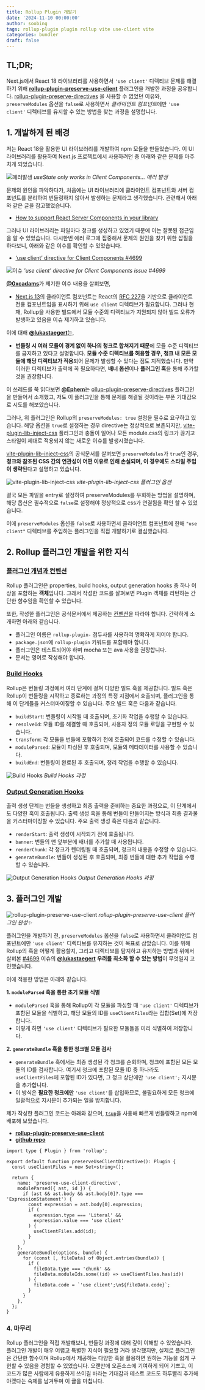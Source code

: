 ```yaml
---
title: Rollup Plugin 개발기
date: '2024-11-10 00:00:00'
author: soobing
tags: rollup-plugin plugin rollup vite use-client vite
categories: bundler
draft: false
---
```


## TL;DR;

Next.js에서 React 18 라이브러리를 사용하면서 `'use client'` 디렉티브 문제를 해결하기 위해 [**rollup-plugin-preserve-use-client**](https://www.npmjs.com/package/rollup-plugin-preserve-use-client) 플러그인을 개발한 과정을 공유합니다.  [rollup-plugin-preserve-directives](https://github.com/Ephem/rollup-plugin-preserve-directives) 을 사용할 수 없었던 이유와, `preserveModules` 옵션을 `false`로 사용하면서 *클라이언트 컴포넌트*에만 `'use client'` 디렉티브를 유지할 수 있는 방법을 찾는 과정을 설명합니다.



## 1. 개발하게 된 배경

저는 React 18을 활용한 UI 라이브러리를 개발하여 npm 모듈을 만들었습니다. 이 UI 라이브러리를 활용하여 Next.js 프로젝트에서 사용하려던 중 아래와 같은 문제를 마주치게 되었습니다.

![에러발생](./1_error.png)
*useState only works in Client Components... 에러 발생*

문제의 원인을 파악하다가, 처음에는 UI 라이브러리에 클라이언트 컴포넌트와 서버 컴포넌트를 분리하여 번들링하지 않아서 발생하는 문제라고 생각했습니다. 관련해서 아래와 같은 글을 참고했었습니다.

- [How to support React Server Components in your library](https://www.bekk.christmas/post/2023/19/keep-up-with-react-server-components-how-to-support-it-in-your-library)

그러나 UI 라이브러리는 파일마다 청크를 생성하고 있었기 때문에 이는 잘못된 접근임을 알 수 있었습니다. 다시한번 에러 로그에 집중해서 문제의 원인을 찾기 위한 삽질을 하다보니, 아래와 같은 이슈를 확인할 수 있었습니다.

* [‘use client’ directive for Client Components #4699](https://github.com/rollup/rollup/issues/4699)

![이슈](./2_issue.png)
*'use client' directive for Client Components issue #4699*

[**@0xcadams**](https://github.com/0xcadams)가 제기한 이슈 내용을 살펴보면,

  * [Next.js 13](https://nextjs.org/blog/next-13)의 클라이언트 컴포넌트는 React의 [RFC 227](https://github.com/reactjs/rfcs/blob/main/text/0227-server-module-conventions.md#basic-example)을 기반으로 클라이언트 전용 컴포넌트임을 표시하기 위해 `use client` 디렉티브가 필요합니다. 그러나 현재, Rollup을 사용한 빌드에서 모듈 수준의 디렉티브가 지원되지 않아 빌드 오류가 발생하고 있음을 이슈 제기하고 있습니다.


이에 대해 [**@lukastaegert**](https://github.com/lukastaegert)는,
  * **번들링 시 여러 모듈이 경계 없이 하나의 청크로 합쳐지기 때문**에 모듈 수준 디렉티브를 금지하고 있다고 설명합니다. **모듈 수준 디렉티브를 허용할 경우, 청크 내 모든 모듈에 해당 디렉티브가 적용**되어 문제가 발생할 수 있다는 점도 지적했습니다. 만약 이러한 디렉티브가 출력에 꼭 필요하다면, **배너 옵션**이나 **플러그인 훅**을 통해 추가할 것을 권장합니다.

이 쓰레드를 쭉 읽다보면 [**@Ephem**](https://github.com/Ephem)는 [ollup-plugin-preserve-directives](https://github.com/Ephem/rollup-plugin-preserve-directives) 플러그인을 만들어서 소개했고, 저도 이 플러그인을 통해 문제를 해결될 것이라는 부푼 기대감으로 시도를 해보았습니다.

그러나, 위 플러그인은 Rollup의  `preserveModules: true` 설정을 필수로 요구하고 있습니다. 해당 옵션을 `true`로 설정하는 경우 directive는 정상적으로 보존되지만, [vite-plugin-lib-inject-css](https://www.npmjs.com/package/vite-plugin-lib-inject-css) 플러그인과 충돌이 일어나 모든 module.css의 링크가 끊기고 스타일이 제대로 적용되지 않는 새로운 이슈를 발생시켰습니다.

[vite-plugin-lib-inject-css](https://www.npmjs.com/package/vite-plugin-lib-inject-css)의 공식문서를 살펴보면 `preserveModules`가 `true`인 경우, **청크와 참조된 CSS 간의 연관성이 어떤 이유로 인해 손실되며, 이 경우에도 스타일 주입이 생략**된다고 설명하고 있습니다.

![vite-plugin-lib-inject-css](./3_injectcss.png)
*vite-plugin-lib-inject-css 플러그인 옵션*

결국 모든 파일을 entry로 설정하여 preserveModules를 우회하는 방법을 설명하며, 해당 옵션은 필수적으로 `false`로 설정해야 정상적으로 css가 연결됨을 확인 할 수 있었습니다.

이에 `preserveModules` 옵션을 `false`로 사용하면서 클라이언트 컴포넌트에 한해 `"use client"` 디렉티브를 주입하는 플러그인을 직접 개발하기로 결심했습니다.

## 2. Rollup 플러그인 개발을 위한 지식

### [**플러그인 개념과 컨벤션**](https://rollupjs.org/plugin-development/#plugins-overview)

Rollup 플러그인은 properties, build hooks, output generation hooks 중 하나 이상을 포함하는 **객체**입니다. 그래서 작성한 코드를 살펴보면 Plugin 객체를 리턴하는 간단한 함수임을 확인할 수 있습니다.

또한, 작성한 플러그인은 공식문서에서 제공하는 [컨벤션](https://rollupjs.org/plugin-development/#conventions)을 따라야 합니다. 간략하게 소개하면 아래와 같습니다.

- 플러그인 이름은 `rollup-plugin-` 접두사를 사용하여 명확하게 지어야 합니다.
- `package.json`에 `rollup-plugin` 키워드를 포함해야 합니다.
- 플러그인은 테스트되어야 하며 mocha 또는 ava 사용을 권장합니다.
- 문서는 영어로 작성해야 합니다.

### [**Build Hooks**](https://rollupjs.org/plugin-development/#build-hooks)

Rollup은 번들링 과정에서 여러 단계에 걸쳐 다양한 빌드 훅을 제공합니다. 빌드 훅은 Rollup이 번들링을 시작하고 종료하는 과정의 특정 지점에서 호출되며, 플러그인을 통해 이 단계들을 커스터마이징할 수 있습니다. 주요 빌드 훅은 다음과 같습니다.

- `buildStart`: 번들링이 시작될 때 호출되며, 초기화 작업을 수행할 수 있습니다.
- `resolveId`: 모듈 ID를 해결할 때 호출되며, 사용자 정의 모듈 로딩을 구현할 수 있습니다.
- `transform`: 각 모듈을 번들에 포함하기 전에 호출되어 코드를 수정할 수 있습니다.
- `moduleParsed`: 모듈이 파싱된 후 호출되며, 모듈의 메타데이터를 사용할 수 있습니다.
- `buildEnd`: 번들링이 완료된 후 호출되며, 정리 작업을 수행할 수 있습니다.

![Build Hooks](./4_build_hooks.png)
*Build Hooks 과정*

### [Output Generation Hooks](https://rollupjs.org/plugin-development/#output-generation-hooks)

출력 생성 단계는 번들을 생성하고 최종 출력을 준비하는 중요한 과정으로, 이 단계에서도 다양한 훅이 호출됩니다. 출력 생성 훅을 통해 번들이 만들어지는 방식과 최종 결과물을 커스터마이징할 수 있습니다. 주요 출력 생성 훅은 다음과 같습니다.

- `renderStart`: 출력 생성이 시작되기 전에 호출됩니다.
- `banner`: 번들의 맨 앞부분에 배너를 추가할 때 사용됩니다.
- `renderChunk`: 각 청크가 렌더링될 때 호출되며, 청크의 내용을 수정할 수 있습니다.
- `generateBundle`: 번들이 생성된 후 호출되며, 최종 번들에 대한 추가 작업을 수행할 수 있습니다.

![Output Generation Hooks](./5_output_generation_hooks.png)
*Output Generation Hooks 과정*

## 3. 플러그인 개발

![rollup-plugin-preserve-use-client](./6_rollup_plugin_preserve_use_client.png)
*rollup-plugin-preserve-use-client 플러그인 완성✨*

플러그인을 개발하기 전, `preserveModules` 옵션을 `false`로 사용하면서 클라이언트 컴포넌트에만 `'use client'` 디렉티브를 유지하는 것이 목표로 삼았습니다. 이를 위해 Rollup의 훅을 어떻게 활용할지, 그리고 디렉티브를 탐지하고 유지하는 방법과 위에서 살펴본 [#4699](https://github.com/rollup/rollup/issues/4699) 이슈의 [**@lukastaegert**](https://github.com/lukastaegert) **우려를 최소화 할 수 있는 방법**이 무엇일지 고민했습니다. 

이에 적용한 방법은 아래와 같습니다.

**1. `moduleParsed` 훅을 통한 초기 모듈 식별**

- `moduleParsed` 훅을 통해 Rollup이 각 모듈을 파싱할 때 `'use client'` 디렉티브가 포함된 모듈을 식별하고, 해당 모듈의 ID를 `useClientFiles`라는 집합(Set)에 저장합니다.
- 이렇게 하면 `'use client'` 디렉티브가 필요한 모듈들을 미리 식별하여 저장합니다.

**2. `generateBundle` 훅을 통한 청크별 모듈 검사**

- `generateBundle` 훅에서는 최종 생성된 각 청크를 순회하며, 청크에 포함된 모든 모듈의 ID를 검사합니다. 여기서 청크에 포함된 모듈 ID 중 하나라도 `useClientFiles`에 포함된 ID가 있다면, 그 청크 상단에만 `'use client';` 지시문을 추가합니다.
- 이 방식은 **필요한 청크에만** `'use client'`를 삽입하므로, 불필요하게 모든 청크에 일괄적으로 지시문이 추가되는 일을 방지합니다.

제가 작성한 플러그인 코드는 아래와 같으며, [`tsup`](https://tsup.egoist.dev/)을 사용해 빠르게 번들링하고 npm에 배포해 보았습니다.

- [**rollup-plugin-preserve-use-client**](https://www.npmjs.com/package/rollup-plugin-preserve-use-client)
- [**github repo**](https://github.com/soobing/rollup-plugin-preserve-use-client#readme)

```tsx
import type { Plugin } from 'rollup';

export default function preserveUseClientDirective(): Plugin {
  const useClientFiles = new Set<string>();

  return {
    name: 'preserve-use-client-directive',
    moduleParsed({ ast, id }) {
      if (ast && ast.body && ast.body[0]?.type === 'ExpressionStatement') {
        const expression = ast.body[0].expression;
        if (
          expression.type === 'Literal' &&
          expression.value === 'use client'
        ) {
          useClientFiles.add(id);
        }
      }
    },
    generateBundle(options, bundle) {
      for (const [, fileData] of Object.entries(bundle)) {
        if (
          fileData.type === 'chunk' &&
          fileData.moduleIds.some((id) => useClientFiles.has(id))
        ) {
          fileData.code = `'use client';\n${fileData.code}`;
        }
      }
    },
  };
}
```

### 4. 마무리

Rollup 플러그인을 직접 개발해보니, 번들링 과정에 대해 깊이 이해할 수 있었습니다. 플러그인 개발이 매우 어렵고 특별한 지식이 필요할 거라 생각했지만, 실제로 플러그인은 간단한 함수이며 Rollup에서 제공하는 다양한 훅을 활용하면 원하는 기능을 쉽게 구현할 수 있음을 경험할 수 있었습니다. 오랜만에 오픈소스에 기여하게 되어 기쁘고, 이 코드가 많은 사람에게 유용하게 쓰이길 바라는 기대감과 테스트 코드도 하루빨리 추가해야겠다는 숙제를 남겨두며 이 글을 마칩니다.